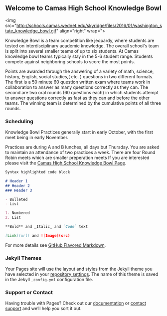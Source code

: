 
## Welcome to Camas High School Knowledge Bowl

<img src="http://schools.camas.wednet.edu/skyridge/files/2016/01/washington_state_knowledge_bowl.gif" align="right" wrap=">
                                                                                                                          
Knowledge Bowl is a team competition like jeopardy, where students are tested on interdisciplinary academic knowledge. The overall school's team is split into several smaller teams of up to six students. At Camas knowledge bowl teams typically stay in the 5-6 student range. Students compete against neighboring schools to score the most points.

Points are awarded through the answering of a variety of math, science, history, English, social studies,( etc. ) questions in two different formats. The first is a 50 minute 60 question written exam where teams work in collaboration to answer as many questions correctly as they can. The second are two oral rounds (60 questions each) in which students attempt to answer questions correctly as fast as they can and before the other teams. The winning team is determined by the cumulative points of all three rounds.

### Scheduling

Knowledge Bowl Practices generally start in early October, with the first meet being in early November.

Practices are during A and B lunches, all days but Thursday. You are asked to maintain an attendance of two practices a week. There are four Round Robin meets which are smaller preperation meets
If you are interested please visit the [Camas High School Knowledge Bowl Page](http://kbowl.mistergweb.com/).
```markdown
Syntax highlighted code block

# Header 1
## Header 2
### Header 3

- Bulleted
- List

1. Numbered
2. List

**Bold** and _Italic_ and `Code` text

[Link](url) and ![Image](src)
```

For more details see [GitHub Flavored Markdown](https://guides.github.com/features/mastering-markdown/).

### Jekyll Themes

Your Pages site will use the layout and styles from the Jekyll theme you have selected in your [repository settings](https://github.com/aquabs/Knowledge-Bowl/settings). The name of this theme is saved in the Jekyll `_config.yml` configuration file.

### Support or Contact

Having trouble with Pages? Check out our [documentation](https://help.github.com/categories/github-pages-basics/) or [contact support](https://github.com/contact) and we’ll help you sort it out.
